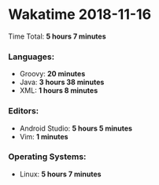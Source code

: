 # Wakatime 2018-11-16

Time Total: **5 hours 7 minutes**

### Languages:
- Groovy: **20 minutes** 
- Java: **3 hours 38 minutes** 
- XML: **1 hours 8 minutes** 

### Editors:
- Android Studio: **5 hours 5 minutes** 
- Vim: **1 minutes** 

### Operating Systems:
- Linux: **5 hours 7 minutes** 

